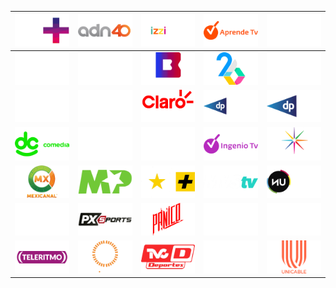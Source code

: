 | ![](https://raw.githubusercontent.com/RevGear/logo/master/Countries/MX/A-Plus.png) | ![](https://raw.githubusercontent.com/RevGear/logo/master/Countries/MX/ADN-40.png) | ![](https://raw.githubusercontent.com/RevGear/logo/master/Countries/MX/Afizzionados.png) | ![](https://raw.githubusercontent.com/RevGear/logo/master/Countries/MX/Aprende-TV.png) | ![](https://raw.githubusercontent.com/RevGear/logo/master/Countries/MX/AYM-Sports.png) | 
|:---:|:---:|:---:|:---:|:---:| 
| ![](https://raw.githubusercontent.com/RevGear/logo/master/Countries/MX/Azteca7.png) | ![](https://raw.githubusercontent.com/RevGear/logo/master/Countries/MX/Bandamax.png) | ![](https://raw.githubusercontent.com/RevGear/logo/master/Countries/MX/Bit-Me.png) | ![](https://raw.githubusercontent.com/RevGear/logo/master/Countries/MX/Canal26.png) | ![](https://raw.githubusercontent.com/RevGear/logo/master/Countries/MX/Canal5.png) | 
| ![](https://raw.githubusercontent.com/RevGear/logo/master/Countries/MX/Cine-Mexicano.png) | ![](https://raw.githubusercontent.com/RevGear/logo/master/Countries/MX/Cinema-Platino.png) | ![](https://raw.githubusercontent.com/RevGear/logo/master/Countries/MX/Claro-Sports.png) | ![](https://raw.githubusercontent.com/RevGear/logo/master/Countries/MX/De-Pelicula-Clasico.png) | ![](https://raw.githubusercontent.com/RevGear/logo/master/Countries/MX/De-Pelicula-Plus.png) | 
| ![](https://raw.githubusercontent.com/RevGear/logo/master/Countries/MX/Distrito-Comedia.png) | ![](https://raw.githubusercontent.com/RevGear/logo/master/Countries/MX/Golden-Plus.png) | ![](https://raw.githubusercontent.com/RevGear/logo/master/Countries/MX/Golden-Premier.png) | ![](https://raw.githubusercontent.com/RevGear/logo/master/Countries/MX/Ingenio-TV.png) | ![](https://raw.githubusercontent.com/RevGear/logo/master/Countries/MX/Las-Estrellas.png) | 
| ![](https://raw.githubusercontent.com/RevGear/logo/master/Countries/MX/Mexicanal.png) | ![](https://raw.githubusercontent.com/RevGear/logo/master/Countries/MX/Multi-Premier.png) | ![](https://raw.githubusercontent.com/RevGear/logo/master/Countries/MX/Multimedios-Plus.png) | ![](https://raw.githubusercontent.com/RevGear/logo/master/Countries/MX/MVS-TV.png) | ![](https://raw.githubusercontent.com/RevGear/logo/master/Countries/MX/NU-Music.png) | 
| ![](https://raw.githubusercontent.com/RevGear/logo/master/Countries/MX/Nueve.png) | ![](https://raw.githubusercontent.com/RevGear/logo/master/Countries/MX/P-X-Sports.png) | ![](https://raw.githubusercontent.com/RevGear/logo/master/Countries/MX/Panico.png) | ![](https://raw.githubusercontent.com/RevGear/logo/master/Countries/MX/Tele-Hit.png) | ![](https://raw.githubusercontent.com/RevGear/logo/master/Countries/MX/Telehit-Musica.png) | 
| ![](https://raw.githubusercontent.com/RevGear/logo/master/Countries/MX/Teleritmo.png) | ![](https://raw.githubusercontent.com/RevGear/logo/master/Countries/MX/TV-UNAM.png) | ![](https://raw.githubusercontent.com/RevGear/logo/master/Countries/MX/TVC-Deportes.png) | ![](https://raw.githubusercontent.com/RevGear/logo/master/Countries/MX/TVC.png) | ![](https://raw.githubusercontent.com/RevGear/logo/master/Countries/MX/Unicable.png) | 
